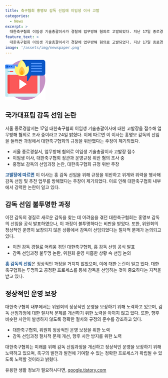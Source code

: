 ```yaml
---
title: 축구협회 홍명보 감독 선임에 이임생 이사 고발
categories:
  - News
excerpt: >
  대한축구협회 이임생 기술총괄이사가 경찰에 업무방해 혐의로 고발되었다. 지난 17일 종로경찰서가 고발장을 접수한 것으로 밝혀졌는데, 내용에 따르면 홍명보 감독의 선임 과정에서 위반행위와 위력 행사로 감독 선임을 방해했다는 것이다. 이러한 논란이 협회의 절차적 문제와 어려움을 겪었던 감독 선임 과정에서 불투명함을 불러일으켰다. 이에 대한 축구협회와 관련된 논란은 계속될 전망이며, 노컷뉴스에서 관련 제보를 기다리고 있다.
feature_text: >
  대한축구협회 이임생 기술총괄이사가 경찰에 업무방해 혐의로 고발되었다. 지난 17일 종로경찰서가 고발장을 접수한 것으로 밝혀졌는데, 내용에 따르면 홍명보 감독의 선임 과정에서 위반행위와 위력 행사로 감독 선임을 방해했다는 것이다. 이러한 논란이 협회의 절차적 문제와 어려움을 겪었던 감독 선임 과정에서 불투명함을 불러일으켰다. 이에 대한 축구협회와 관련된 논란은 계속될 전망이며, 노컷뉴스에서 관련 제보를 기다리고 있다.
image: '/assets/img/newspaper.png'
---
```


<p><img src="/assets/img/news.png" alt="rentncar 속보" /></p>

<h2 data-ke-size="size26">국가대표팀 감독 선임 논란</h2>

<p data-ke-size="size16">서울 종로경찰서는 17일 대한축구협회 이임생 기술총괄이사에 대한 고발장을 접수해 업무방해 혐의로 조사 중이라고 24일 밝혔다. 이에 따르면 이 이사는 홍명보 감독의 선임을 둘러싼 과정에서 대한축구협회의 규정을 위반했다는 주장이 제기되었다.</p>

<ul>
  <li>서울 종로경찰서, 업무방해 혐의로 이임생 기술총괄이사 고발장 접수</li>
  <li>이임생 이사, 대한축구협회 정관과 운영규정 위반 혐의 조사 중</li>
  <li>홍명보 감독의 선임과정 논란, 대한축구협회 규정 위반 주장</li>
</ul>

<p data-ke-size="size16"><b><span style="color: #1a5490;">고발장에 따르면</span></b> 이 이사는 홍 감독 선임을 위해 규정을 위반하고 위계와 위력을 행사해 감독 선임 및 추천 업무를 방해했다는 주장이 제기되었다. 이로 인해 대한축구협회 내부에서 강력한 논란이 일고 있다.</p>

<h2 data-ke-size="size26">감독 선임 불투명한 과정</h2>

<p data-ke-size="size16">이전 감독의 경질로 새로운 감독을 찾는 데 어려움을 겪던 대한축구협회는 홍명보 감독의 선임을 공식 발표하였으나, 이 과정이 불투명하다는 비판을 받았다. 또한, 위원회의 정상적인 운영이 보장되지 않은 상황에서 감독이 선임되었다는 절차적 문제가 논의되고 있다.</p>

<ul>
  <li>이전 감독 경질로 어려움 겪던 대한축구협회, 홍 감독 선임 공식 발표</li>
  <li>감독 선임과정 불투명 논란, 위원회 운영 미흡한 상황 속 선임 논의</li>
</ul>

<p data-ke-size="size16"><b><span style="color: #1a5490;">홍 감독의 선임</span></b>은 정상적인 과정을 거치지 않았으며, 이에 대한 논란이 일고 있다. 대한축구협회는 투명하고 공정한 프로세스를 통해 감독을 선임하는 것이 중요하다는 지적을 받고 있다.</p>

<h2 data-ke-size="size26">정상적인 운영 보장</h2>

<p data-ke-size="size16">대한축구협회 내부에서는 위원회의 정상적인 운영을 보장하기 위해 노력하고 있으며, 감독 선임과정에 대한 절차적 문제를 개선하기 위한 노력을 아끼지 않고 있다. 또한, 향후 비슷한 사안이 발생하지 않도록 정확한 절차와 규정의 준수를 강조하고 있다.</p>

<ul>
  <li>대한축구협회, 위원회 정상적인 운영 보장을 위한 노력</li>
  <li>감독 선임과정 절차적 문제 개선, 향후 사안 방지를 위한 노력</li>
</ul>

<p data-ke-size="size16">대한축구협회는 미래를 위해 감독 선임과정을 개선하고 정상적인 운영을 보장하기 위해 노력하고 있으며, 축구의 발전과 발전에 기여할 수 있는 정확한 프로세스가 확립될 수 있도록 노력할 것이라고 밝혔다.</p>
유용한 생활 정보가 필요하시다면, <a href="https://qoogle.tistory.com" rel="dofollow">qoogle.tistory.com</a>


